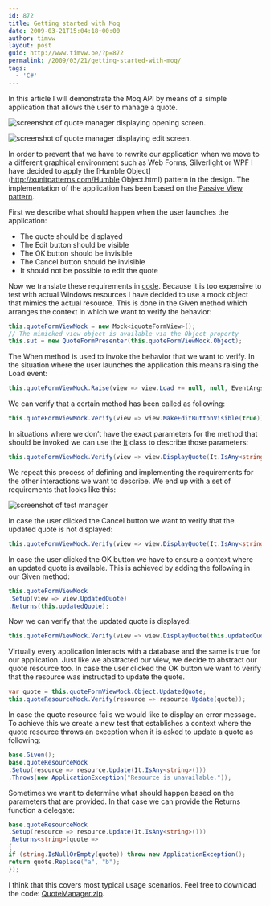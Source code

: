 ```yaml
---
id: 872
title: Getting started with Moq
date: 2009-03-21T15:04:18+00:00
author: timvw
layout: post
guid: http://www.timvw.be/?p=872
permalink: /2009/03/21/getting-started-with-moq/
tags:
  - 'C#'
---
```

In this article I will demonstrate the Moq API by means of a simple application that allows the user to manage a quote.

![screenshot of quote manager displaying opening screen.](http://www.timvw.be/wp-content/images/QuoteOfTheDay-01.jpg)
  

  
![screenshot of quote manager displaying edit screen.](http://www.timvw.be/wp-content/images/QuoteOfTheDay-02.jpg)

In order to prevent that we have to rewrite our application when we move to a different graphical environment such as Web Forms, Silverlight or WPF I have decided to apply the [Humble Object](http://xunitpatterns.com/Humble Object.html) pattern in the design. The implementation of the application has been based on the [Passive View pattern](http://martinfowler.com/eaaDev/PassiveScreen.html).

First we describe what should happen when the user launches the application:

  * The quote should be displayed
  * The Edit button should be visible
  * The OK button should be invisible
  * The Cancel button should be invisible
  * It should not be possible to edit the quote

Now we translate these requirements in [code](http://www.timvw.be/wp-content/code/csharp/Code-01.txt). Because it is too expensive to test with actual Windows resources I have decided to use a mock object that mimics the actual resource. This is done in the Given method which arranges the context in which we want to verify the behavior:

```csharp
this.quoteFormViewMock = new Mock<iquoteFormView>();
// The mimicked view object is available via the Object property
this.sut = new QuoteFormPresenter(this.quoteFormViewMock.Object);
```

The When method is used to invoke the behavior that we want to verify. In the situation where the user launches the application this means raising the Load event:

```csharp
this.quoteFormViewMock.Raise(view => view.Load += null, null, EventArgs.Empty);
```

We can verify that a certain method has been called as following:

```csharp
this.quoteFormViewMock.Verify(view => view.MakeEditButtonVisible(true));
```

In situations where we don’t have the exact parameters for the method that should be invoked we can use the [It](http://api.moq.me/html/FBE0FFA5.htm) class to describe those parameters:

```csharp
this.quoteFormViewMock.Verify(view => view.DisplayQuote(It.IsAny<string>()));
```

We repeat this process of defining and implementing the requirements for the other interactions we want to describe. We end up with a set of requirements that looks like this:

![screenshot of test manager](http://www.timvw.be/wp-content/images/QuoteOfTheDay-03.jpg)

In case the user clicked the Cancel button we want to verify that the updated quote is not displayed:

```csharp
this.quoteFormViewMock.Verify(view => view.DisplayQuote(It.IsAny<string>()), Times.Never());
```

In case the user clicked the OK button we have to ensure a context where an updated quote is available. This is achieved by adding the following in our Given method:

```csharp
this.quoteFormViewMock
.Setup(view => view.UpdatedQuote)
.Returns(this.updatedQuote);
```

Now we can verify that the updated quote is displayed:

```csharp
this.quoteFormViewMock.Verify(view => view.DisplayQuote(this.updatedQuote));
```

Virtually every application interacts with a database and the same is true for our application. Just like we abstracted our view, we decide to abstract our quote resource too. In case the user clicked the OK button we want to verify that the resource was instructed to update the quote.

```csharp
var quote = this.quoteFormViewMock.Object.UpdatedQuote;
this.quoteResourceMock.Verify(resource => resource.Update(quote));
```

In case the quote resource fails we would like to display an error message. To achieve this we create a new test that establishes a context where the quote resource throws an exception when it is asked to update a quote as following:

```csharp
base.Given();
base.quoteResourceMock
.Setup(resource => resource.Update(It.IsAny<string>()))
.Throws(new ApplicationException("Resource is unavailable."));
```

Sometimes we want to determine what should happen based on the parameters that are provided. In that case we can provide the Returns function a delegate:

```csharp
base.quoteResourceMock
.Setup(resource => resource.Update(It.IsAny<string>()))
.Returns<string>(quote =>
{
if (string.IsNullOrEmpty(quote)) throw new ApplicationException();
return quote.Replace("a", "b");
});
```

I think that this covers most typical usage scenarios. Feel free to download the code: [QuoteManager.zip](http://www.timvw.be/wp-content/code/csharp/QuoteManager.zip).
